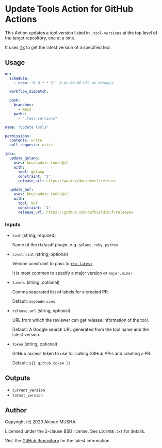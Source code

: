 # Update Tools Action for GitHub Actions

This Action updates a tool version listed in `.tool-versions` at the top level of the target repository, one at a time.

It uses [rtx](https://github.com/jdx/rtx) to get the latest version of a specified tool.

## Usage

``` yaml
on:
  schedule:
    - cron: "0 0 * * 1"  # At 00:00 UTC on Mondays

  workflow_dispatch:

  push:
    branches:
      - main
    paths:
      - ".tool-versions"

name: "Update Tools"

permissions:
  contents: write
  pull-requests: write

jobs:
  update_golang:
    uses: knu/update_tools@v1
    with:
      tool: golang
      constraint: "1"
      release_url: https://go.dev/doc/devel/release

  update_buf:
    uses: knu/update_tools@v1
    with:
      tool: buf
      constraint: "1"
      release_url: https://github.com/bufbuild/buf/releases
```

### Inputs

- `tool` (string, required)

  Name of the rtx/asdf plugin.  e.g. `golang`, `ruby`, `python`

- `constraint` (string, optional)

  Version constraint to pass to [`rtx latest`](https://github.com/jdx/rtx#tool-versions).

  It is most common to specify a major version or `major.minor`.

- `labels` (string, optional)

  Comma separated list of labels for a created PR.

  Default: `dependencies`

- `release_url` (string, optional)

  URL from which the reviewer can get release information of the tool.

  Default: A Google search URL generated from the tool name and the latest version.

- `token` (string, optional)

  GitHub access token to use for calling GitHub APIs and creating a PR.

  Default: `${{ github.token }}`

## Outputs

- `current_version`
- `latest_version`

## Author

Copyright (c) 2023 Akinori MUSHA.

Licensed under the 2-clause BSD license.  See `LICENSE.txt` for details.

Visit the [GitHub Repository](https://github.com/knu/update-tools) for the latest information.
